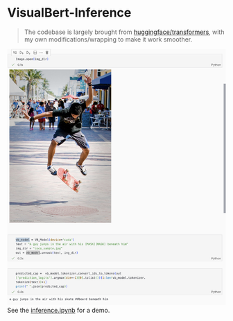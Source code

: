 # VisualBert-Inference
> The codebase is largely brought from [huggingface/transformers](https://github.com/huggingface/transformers/tree/main/examples/research_projects/visual_bert), with my own modifications/wrapping to make it work smoother.

![image](miscs/demo.png)
See the [inference.ipynb](https://github.com/Jiayi-Pan/VisualBert-Inference/blob/main/inference.ipynb) for a demo.